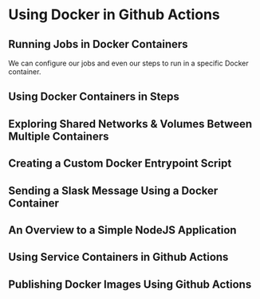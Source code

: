 # Using Docker in Github Actions

## Running Jobs in Docker Containers 
We can configure our jobs and even our steps to run in a specific Docker container.


## Using Docker Containers in Steps
## Exploring Shared Networks & Volumes Between Multiple Containers
## Creating a Custom Docker Entrypoint Script
## Sending a Slask Message Using a Docker Container
## An Overview to a Simple NodeJS Application
## Using Service Containers in Github Actions
## Publishing Docker Images Using Github Actions